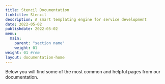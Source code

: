 ```yaml
---
title: Stencil Documentation
linktitle: Stencil
description: A smart templating engine for service development
date: 2022-05-02
publishdate: 2022-05-02
menu:
  main:
    parent: "section name"
    weight: 01
weight: 01 #rem
layout: documentation-home
---
```


Below you will find some of the most common and helpful pages from our documentation.
